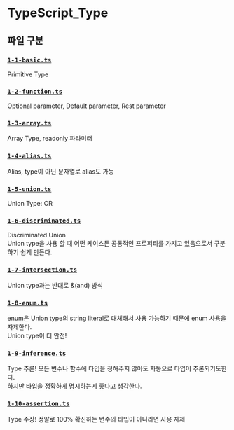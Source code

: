# TypeScript_Type

## 파일 구분

### [`1-1-basic.ts`](./1-1-basic.ts)

Primitive Type
<br/>

### [`1-2-function.ts`](./1-2-function.ts)

Optional parameter, Default parameter, Rest parameter
<br/>

### [`1-3-array.ts`](./1-3-array.ts)

Array Type, readonly 파라미터
<br/>

### [`1-4-alias.ts`](./1-4-alias.ts)

Alias, type이 아닌 문자열로 alias도 가능
<br/>

### [`1-5-union.ts`](./1-5-union.ts)

Union Type: OR
<br/>

### [`1-6-discriminated.ts`](./1-6-discriminated.ts)

Discriminated Union  
Union type을 사용 할 때 어떤 케이스든 공통적인 프로퍼티를 가지고 있음으로서 구분하기 쉽게 만든다.

### [`1-7-intersection.ts`](./1-7-intersection.ts)

Union type과는 반대로 &(and) 방식

### [`1-8-enum.ts`](./1-8-enum.ts)

enum은 Union type의 string literal로 대체해서 사용 가능하기 때문에 enum 사용을 자제한다.  
Union type이 더 안전!

### [`1-9-inference.ts`](./1-9-inference.ts)

Type 추론! 모든 변수나 함수에 타입을 정해주지 않아도 자동으로 타입이 추론되기도한다.  
하지만 타입을 정확하게 명시하는게 좋다고 생각한다.

### [`1-10-assertion.ts`](./1-10-assertion.ts)

Type 주장! 정말로 100% 확신하는 변수의 타입이 아니라면 사용 자제
